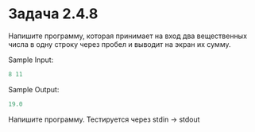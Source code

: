# Задача 2.4.8

Напишите программу, которая принимает на вход два вещественных числа в одну строку через пробел и выводит на экран их сумму.

Sample Input:

```python
8 11
```

Sample Output:

```python
19.0
```

Напишите программу. Тестируется через stdin → stdout
